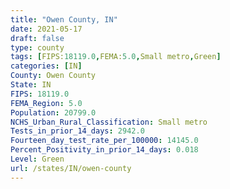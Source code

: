 ```yaml
---
title: "Owen County, IN"
date: 2021-05-17
draft: false
type: county
tags: [FIPS:18119.0,FEMA:5.0,Small metro,Green]
categories: [IN]
County: Owen County
State: IN
FIPS: 18119.0
FEMA_Region: 5.0
Population: 20799.0
NCHS_Urban_Rural_Classification: Small metro
Tests_in_prior_14_days: 2942.0
Fourteen_day_test_rate_per_100000: 14145.0
Percent_Positivity_in_prior_14_days: 0.018
Level: Green
url: /states/IN/owen-county
---
```



